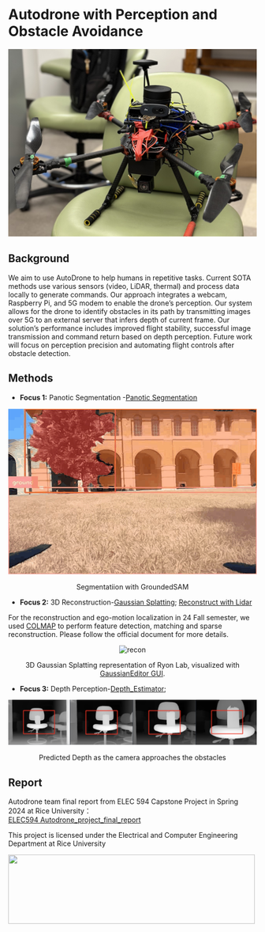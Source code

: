 # Autodrone with Perception and Obstacle Avoidance
![Our Auto-Drone](figures/drone.png)

## Background
We aim to use AutoDrone to help humans in repetitive tasks. Current SOTA methods use various sensors (video, LiDAR, thermal) and process data locally to generate commands. Our approach integrates a webcam, Raspberry Pi, and 5G modem to enable the drone’s perception. Our system allows for the drone to identify obstacles in its path by transmitting images over 5G to an external server that infers depth of current frame. Our solution’s performance includes improved flight stability, successful image transmission and command return based on depth perception. Future work will focus on perception precision and automating flight controls after obstacle detection.

## Methods
- **Focus 1:** Panotic Segmentation -[Panotic Segmentation](https://github.com/IDEA-Research/Grounded-Segment-Anything.git)
<p align="center">
  <img src="figures/segmentation.gif" alt="recon" width="600" height="335.25">
</p>
<p align="center">Segmentatiion with GroundedSAM</p>

- **Focus 2:** 3D Reconstruction-[Gaussian Splatting](https://github.com/Rice-MECE-Capstone-Projects/Autodrone/blob/main/Reconstruction/3dgs_depth/README.md); [Reconstruct with Lidar](https://github.com/Rice-MECE-Capstone-Projects/Autodrone/main/Reconstruction)

For the reconstruction and ego-motion localization in 24 Fall semester, we used [COLMAP](https://colmap.github.io) to perform feature detection, matching and sparse reconstruction. Please follow the official document for more details.
<p align="center">
  <img src="figures/3dgs_ryon.gif" alt="recon" width="600" height="335.25">
</p>
<p align="center">3D Gaussian Splatting representation of Ryon Lab, visualized with <a href="https://github.com/buaacyw/GaussianEditor">GaussianEditor GUI</a>.</p>

- **Focus 3:** Depth Perception-[Depth_Estimator](https://github.com/PeaceNeil/Depth_Estimator_594/blob/main/README.md);
<p align="center">
  <img src="figures/perception.png" alt="recon" width="600">
</p>
<p align="center">Predicted Depth as the camera approaches the obstacles</p>

## Report
Autodrone team final report from ELEC 594 Capstone Project in Spring 2024 at Rice University：     
[ELEC594 Autodrone_project_final_report](https://github.com/Rice-MECE-Capstone-Projects/Autodrone/blob/main/Report/ELEC594_Autodrone_project_final_report.pdf)


This project is licensed under the Electrical and Computer Engineering Department at Rice University

<img src="https://riceconnect.rice.edu/image/engineering/ece/SOE-ECE-Rice-logo-stacked.jpg" width="500" height="140" />

